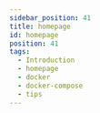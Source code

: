 ```yaml
---
sidebar_position: 41
title: homepage
id: homepage
position: 41
tags:
  - Introduction
  - homepage
  - docker
  - docker-compose
  - tips
---
```

